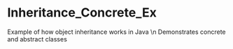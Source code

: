 # Inheritance_Concrete_Ex

Example of how object inheritance works in Java \n
Demonstrates concrete and abstract classes
